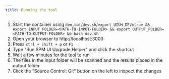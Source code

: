 ```yaml
---
title: Running the tool
---
```


1. Start the container using `dev.bat`/`dev.sh`/`export UIUH_DEV=true && export INPUT_FOLDER=<PATH-TO-INPUT-FOLDER> && export OUTPUT_FOLDER=<PATH-TO-OUTPUT-FOLDER> && bash dev.sh`
2. Open your browser to http://localhost:3000
3. Press `ctrl + shift + p` or `F1`
4. Type "Run SPM UI Upgrade Helper" and click the shortcut
5. Wait a few minutes for the tool to run
6. The files in the input folder will be scanned and the results placed in the output folder
7. Click the "Source Control: Git" button on the left to inspect the changes

